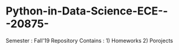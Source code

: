 # Python-in-Data-Science-ECE---20875-
Semester : Fall'19 
Repository Contains : 
                      1) Homeworks
                      2) Porojects
